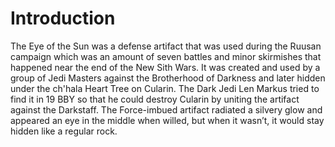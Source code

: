 # Introduction

The Eye of the Sun was a defense artifact that was used during the Ruusan campaign which was an amount of seven battles and minor skirmishes that happened near the end of the New Sith Wars.
It was created and used by a group of  Jedi Masters against the Brotherhood of Darkness and later hidden under the ch'hala Heart Tree on Cularin.
The Dark Jedi Len Markus tried to find it in 19 BBY so that he could destroy Cularin by uniting the artifact against the Darkstaff.
The Force-imbued artifact radiated a silvery glow and appeared an eye in the middle when willed, but when it wasn’t, it would stay hidden like a regular rock.
